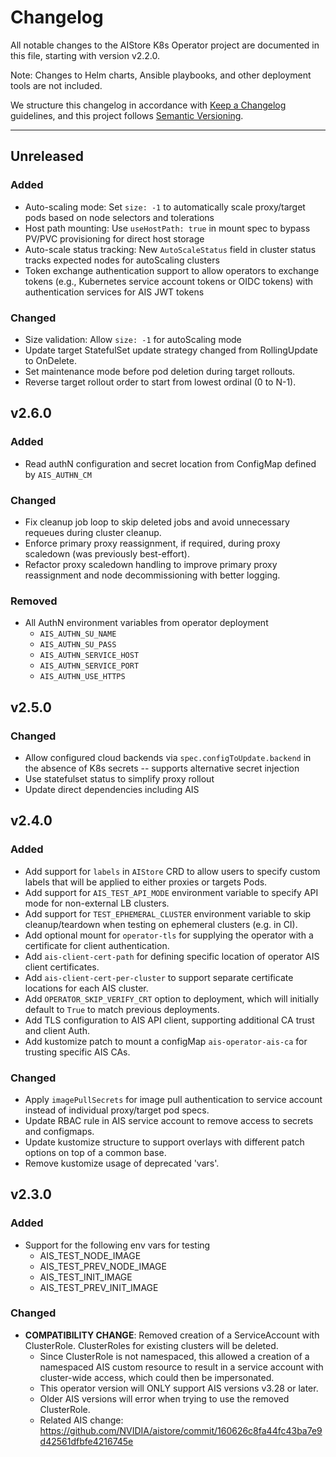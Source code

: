 # Changelog

All notable changes to the AIStore K8s Operator project are documented in this file, starting with version v2.2.0.

Note: Changes to Helm charts, Ansible playbooks, and other deployment tools are not included.

We structure this changelog in accordance with [Keep a Changelog](https://keepachangelog.com/) guidelines, and this project follows [Semantic Versioning](https://semver.org/).

---
## Unreleased

### Added

- Auto-scaling mode: Set `size: -1` to automatically scale proxy/target pods based on node selectors and tolerations
- Host path mounting: Use `useHostPath: true` in mount spec to bypass PV/PVC provisioning for direct host storage
- Auto-scale status tracking: New `AutoScaleStatus` field in cluster status tracks expected nodes for autoScaling clusters
- Token exchange authentication support to allow operators to exchange tokens (e.g., Kubernetes service account tokens or OIDC tokens) with authentication services for AIS JWT tokens

### Changed

- Size validation: Allow `size: -1` for autoScaling mode
- Update target StatefulSet update strategy changed from RollingUpdate to OnDelete.
- Set maintenance mode before pod deletion during target rollouts.
- Reverse target rollout order to start from lowest ordinal (0 to N-1).

##  v2.6.0

### Added

- Read authN configuration and secret location from ConfigMap defined by `AIS_AUTHN_CM`

### Changed

- Fix cleanup job loop to skip deleted jobs and avoid unnecessary requeues during cluster cleanup.
- Enforce primary proxy reassignment, if required, during proxy scaledown (was previously best-effort).
- Refactor proxy scaledown handling to improve primary proxy reassignment and node decommissioning with better logging.

### Removed

- All AuthN environment variables from operator deployment
  - `AIS_AUTHN_SU_NAME`
  - `AIS_AUTHN_SU_PASS`
  - `AIS_AUTHN_SERVICE_HOST`
  - `AIS_AUTHN_SERVICE_PORT`
  - `AIS_AUTHN_USE_HTTPS`
##  v2.5.0

### Changed

- Allow configured cloud backends via `spec.configToUpdate.backend` in the absence of K8s secrets -- supports alternative secret injection
- Use statefulset status to simplify proxy rollout
- Update direct dependencies including AIS

## v2.4.0

### Added

- Add support for `labels` in `AIStore` CRD to allow users to specify custom labels that will be applied to either proxies or targets Pods.
- Add support for `AIS_TEST_API_MODE` environment variable to specify API mode for non-external LB clusters.
- Add support for `TEST_EPHEMERAL_CLUSTER` environment variable to skip cleanup/teardown when testing on ephemeral clusters (e.g. in CI).
- Add optional mount for `operator-tls` for supplying the operator with a certificate for client authentication.
- Add `ais-client-cert-path` for defining specific location of operator AIS client certificates.
- Add `ais-client-cert-per-cluster` to support separate certificate locations for each AIS cluster.
- Add `OPERATOR_SKIP_VERIFY_CRT` option to deployment, which will initially default to `True` to match previous deployments.
- Add TLS configuration to AIS API client, supporting additional CA trust and client Auth.
- Add kustomize patch to mount a configMap `ais-operator-ais-ca` for trusting specific AIS CAs.


### Changed

- Apply `imagePullSecrets` for image pull authentication to service account instead of individual proxy/target pod specs.
- Update RBAC rule in AIS service account to remove access to secrets and configmaps.
- Update kustomize structure to support overlays with different patch options on top of a common base.
- Remove kustomize usage of deprecated 'vars'.

## v2.3.0

### Added

- Support for the following env vars for testing
  - AIS_TEST_NODE_IMAGE
  - AIS_TEST_PREV_NODE_IMAGE
  - AIS_TEST_INIT_IMAGE
  - AIS_TEST_PREV_INIT_IMAGE

### Changed

- **COMPATIBILITY CHANGE**: Removed creation of a ServiceAccount with ClusterRole. ClusterRoles for existing clusters will be deleted.
  - Since ClusterRole is not namespaced, this allowed a creation of a namespaced AIS custom resource to result in a service account with cluster-wide access,
    which could then be impersonated.
  - This operator version will ONLY support AIS versions v3.28 or later.
  - Older AIS versions will error when trying to use the removed ClusterRole.
  - Related AIS change: https://github.com/NVIDIA/aistore/commit/160626c8fa44fc43ba7e9d42561dfbfe4216745e